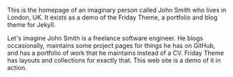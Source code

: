 This is the homepage of an imaginary person called John Smith who lives in London, UK. It exists as a demo of the Friday Theme, a portfolio and blog theme for Jekyll.

Let's imagine John Smith is a freelance software engineer. He blogs occasionally, maintains some project pages for things he has on GitHub, and has a portfolio of work that he maintains instead of a CV. Friday Theme has layouts and collections for exactly that. This web site is a demo of it in action.
